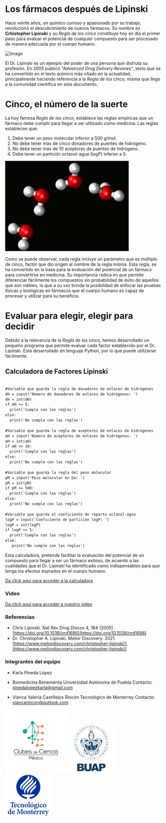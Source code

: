 
# **Los fármacos después de Lipinski**

Hace veinte años, un químico curioso y apasionado por su trabajo, revolucionó el descubrimiento de nuevos fármacos. Su nombre es **Crhistopher Lipinski** y su _Regla de los cinco_ constituye hoy en día el primer paso para evaluar el potencial de cualquier compuesto para ser procesado de manera adecuada por el cuerpo humano. 

![Image](https://dlnxb30bca8mp.cloudfront.net/wp-content/uploads/2019/08/Lipinski-2.jpg)

El Dr. Lipinski es un ejemplo del poder de una persona que disfruta su profesión. En 2005 publicó  _"Advanced Drug Delivery Reviews"_, texto que se ha convertido en el texto químico más citado en la actualidad, principalmente haciendo referencia a la _Regla de los cinco_, misma que llego a la comunidad científica en este documento. 

# **Cinco, el número de la suerte**

La hoy famosa _Regla de los cinco_, establece las reglas empíricas que un fármaco debe cumplir para llegar a ser utilizado como medicina. Las reglas establecen que:
1. Debe tener un peso molecular inferior a 500 g/mol.
2. No debe tener más de cinco donadores de puentes de hidrógeno. 
3. No debe tener más de 10 aceptores de puentes de hidrógeno. 
4. Debe tener un partición octanol-agua (logP) inferior a 5.

<img src="07150343010204.gif" width=400>

Como se puede observar, cada regla incluye un parámetro que es múltiplo de cinco, factor que dio origen al nombre de la regla misma. Esta regla, se ha convertido en la base para la evaluación del potencial de un fármaco para convertirse en medicina. Su importancia radica en que permite diferenciar fácilmente los compuestos sin probabilidad de éxito de aquellos que son viables, lo que a su vez brinda la posibilidad de enfocar las pruebas físicas y biológicas en fármacos que el cuerpo humano es capaz de procesar y utilizar para su beneficio.


# **Evaluar para elegir, elegir para decidir**
Debido a la relevancia de la _Regla de los cinco_, hemos desarrollado un pequeño programa que permite evaluar cada factor establecido por el Dr. Lipinski. Está desarrollado en lenguaje Python, por lo que puede utilizarse fácilmente. 

## Calculadora de Factores Lipinski

```markdown

#Variable que guarda la regla de donadores de enlaces de hidrógenos
dH = input('Número de donadores de enlaces de hidrógenos: ')
dH = int(dH)
if dH <= 5:
  print('Cumple con las reglas')
else:
  print('No cumple con las reglas')

#Variable que guarda la regla de aceptores de enlaces de hidrógenos
aH = input('Número de aceptores de enlaces de hidrógenos: ')
aH = int(aH)
if aH <= 10:
  print('Cumple con las reglas')
else:
  print('No cumple con las reglas')

#Variable que guarda la regla del peso molecular
pM = input('Peso molecular en Da: ')
pM = int(pM)
if pM <= 500:
  print('Cumple con las reglas')
else:
  print('No cumple con las reglas')

#Variable que guarda el coeficiente de reparto octanol-agua
logP = input('Coeficiente de partición logP: ')
logP = int(logP)
if logP <= 5:
  print('Cumple con las reglas')
else:
   print('No cumple con las reglas')
```

Esta calculadora, pretende facilitar la evaluación del potencial de un compuesto para llegar a ser un fármaco exitoso, de acuerdo a las cualidades que el Dr. Lipinski ha identificado como indispensables para que tenga los efectos esprados en el cuerpo humano. 

[Da click aquí para acceder a la calculadora](https://colab.research.google.com/drive/1-z3ID-58RSfkSvnZbWsI0UwK33zzNT1k?usp=sharing)


### Video

[Da click aquí para acceder a nuestro video](https://youtu.be/rmXvlBPq24Q)


### Referencias
- Chris Lipinski. Nat Rev Drug Discov 4, 184 (2005). [https://doi.org/10.1038/nrd1686](https://doi.org/10.1038/nrd1686)
- Dr. Christopher A. Lipinski. Melior Discovery. 2021. [https://www.meliordiscovery.com/christopher-lipinski/](https://www.meliordiscovery.com/christopher-lipinski/)



### Integrantes del equipo
- Karla Pineda López
- Biomedicina 
  Benemérita Universidad Autónoma de Puebla
  Contacto: pinedalopezkarla@gmail.com
  
- Vianca Valeria Castillejos Rincón
  Tecnológico de Monterrey
  Contacto: viancarincon@outlook.com

<img src="Logo_CdeCMx.png" width=200>

<img src="51e2d4f5eec5aca8414739932d81e26b7749bf12.png" width=150>

<img src="R.png" width=150>



